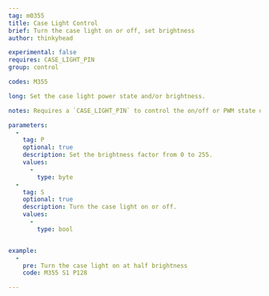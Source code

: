 ```yaml
---
tag: m0355
title: Case Light Control
brief: Turn the case light on or off, set brightness
author: thinkyhead

experimental: false
requires: CASE_LIGHT_PIN
group: control

codes: M355

long: Set the case light power state and/or brightness.

notes: Requires a `CASE_LIGHT_PIN` to control the on/off or PWM state of the case light. The pin will need to be a 12V MOSFET pin with PWM control, or a signal pin connected to a MOSFET or relay to control the higher current required for the light.

parameters:
  -
    tag: P
    optional: true
    description: Set the brightness factor from 0 to 255.
    values:
      -
        type: byte
  -
    tag: S
    optional: true
    description: Turn the case light on or off.
    values:
      -
        type: bool


example:
  -
    pre: Turn the case light on at half brightness
    code: M355 S1 P128

---
```


